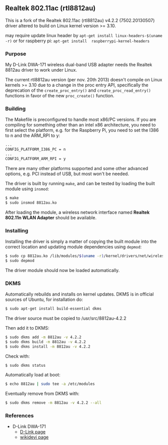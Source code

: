 ## Realtek 802.11ac (rtl8812au)

This is a fork of the Realtek 802.11ac (rtl8812au) v4.2.2 (7502.20130507)
driver altered to build on Linux kernel version >= 3.10.

may require update linux header by ``` apt-get install linux-headers-$(uname -r) ```
or for raspberry pi: ``` apt-get install  raspberrypi-kernel-headers ```

### Purpose

My D-Link DWA-171 wireless dual-band USB adapter needs the Realtek 8812au
driver to work under Linux.

The current rtl8812au version (per nov. 20th 2013) doesn't compile on Linux
kernels >= 3.10 due to a change in the proc entry API, specifically the
deprecation of the `create_proc_entry()` and `create_proc_read_entry()`
functions in favor of the new `proc_create()` function.

### Building

The Makefile is preconfigured to handle most x86/PC versions.  If you are compiling for something other than an intel x86 architecture, you need to first select the platform, e.g. for the Raspberry Pi, you need to set the I386 to n and the ARM_RPI to y:
```sh
...
CONFIG_PLATFORM_I386_PC = n
...
CONFIG_PLATFORM_ARM_RPI = y
```

There are many other platforms supported and some other advanced options, e.g. PCI instead of USB, but most won't be needed.

The driver is built by running `make`, and can be tested by loading the
built module using `insmod`:

```sh
$ make
$ sudo insmod 8812au.ko
```

After loading the module, a wireless network interface named __Realtek 802.11n WLAN Adapter__ should be available.

### Installing

Installing the driver is simply a matter of copying the built module
into the correct location and updating module dependencies using `depmod`:

```sh
$ sudo cp 8812au.ko /lib/modules/$(uname -r)/kernel/drivers/net/wireless
$ sudo depmod
```

The driver module should now be loaded automatically.

### DKMS

Automatically rebuilds and installs on kernel updates. DKMS is in official sources of Ubuntu, for installation do:

```sh
$ sudo apt-get install build-essential dkms 
```

The driver source must be copied to /usr/src/8812au-4.2.2

Then add it to DKMS:

```sh
$ sudo dkms add -m 8812au -v 4.2.2
$ sudo dkms build -m 8812au -v 4.2.2
$ sudo dkms install -m 8812au -v 4.2.2
```

Check with:
```sh
$ sudo dkms status
```
Automatically load at boot:
```sh
$ echo 8812au | sudo tee -a /etc/modules
```
Eventually remove from DKMS with:
```sh
$ sudo dkms remove -m 8812au -v 4.2.2 --all
```

### References

- D-Link DWA-171
  - [D-Link page](http://www.dlink.com/no/nb/home-solutions/connect/adapters/dwa-171-wireless-ac-dual-band-usb-adapter)
  - [wikidevi page](http://wikidevi.com/wiki/D-Link_DWA-171_rev_A1)
